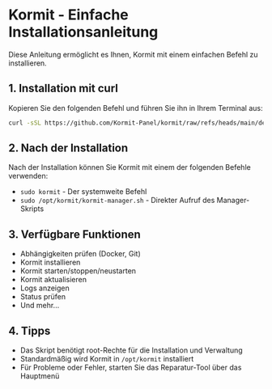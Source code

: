 # Kormit - Einfache Installationsanleitung

Diese Anleitung ermöglicht es Ihnen, Kormit mit einem einfachen Befehl zu installieren.

## 1. Installation mit curl

Kopieren Sie den folgenden Befehl und führen Sie ihn in Ihrem Terminal aus:

```bash
curl -sSL https://github.com/Kormit-Panel/kormit/raw/refs/heads/main/deploy/kormit-setup.sh | sudo bash
```


## 2. Nach der Installation

Nach der Installation können Sie Kormit mit einem der folgenden Befehle verwenden:

- `sudo kormit` - Der systemweite Befehl
- `sudo /opt/kormit/kormit-manager.sh` - Direkter Aufruf des Manager-Skripts

## 3. Verfügbare Funktionen

- Abhängigkeiten prüfen (Docker, Git)
- Kormit installieren
- Kormit starten/stoppen/neustarten
- Kormit aktualisieren
- Logs anzeigen
- Status prüfen
- Und mehr...

## 4. Tipps

- Das Skript benötigt root-Rechte für die Installation und Verwaltung
- Standardmäßig wird Kormit in `/opt/kormit` installiert
- Für Probleme oder Fehler, starten Sie das Reparatur-Tool über das Hauptmenü
